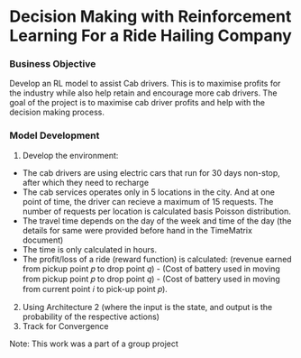 # Decision Making with Reinforcement Learning For a Ride Hailing Company
### Business Objective
Develop an RL model to assist Cab drivers. This is to maximise profits for the industry while also help retain and encourage more cab drivers. 
The goal of the project is to maximise cab driver profits and help with the decision making process. 

### Model Development
1. Develop the environment:
  -  The cab drivers are using electric cars that run for 30 days non-stop, after which they need to recharge
  - The cab services operates only in 5 locations in the city. And at one point of time, the driver can recieve a maximum of 15 requests. The number of requests per location is calculated basis Poisson distribution.
  - The travel time depends on the day of the week and time of the day (the details for same were provided before hand in the TimeMatrix document)
  - The time is only calculated in hours. 
  - The profit/loss of a ride (reward function) is calculated: (revenue earned from pickup point 𝑝 to drop point 𝑞) - (Cost of
battery used in moving from pickup point 𝑝 to drop point 𝑞) - (Cost of battery used in moving from current point 𝑖 to pick-up point 𝑝).
2. Using Architecture 2 (where the input is the state, and output is the probability of the respective actions)
3. Track for Convergence
 
Note: This work was a part of a group project

